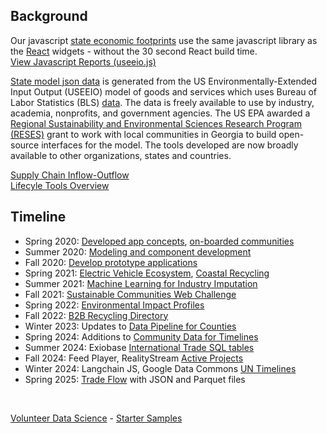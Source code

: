 ## Background
Our javascript [state&nbsp;economic footprints](/profile/footprint/states.html) use the same javascript library as the [React](../../io/charts) widgets - without the 30 second React build time. [View&nbsp;Javascript&nbsp;Reports (useeio.js)](/profile/footprint/)

[State model json data](https://github.com/ModelEarth/useeio-json/tree/main/models/2020) is generated from the US Environmentally-Extended Input Output (USEEIO) model of goods and services which uses Bureau of Labor Statistics (BLS) [data](https://model.earth/data-pipeline/). The data is freely available to use by industry, academia, nonprofits, and government agencies.  <!--In 2019, -->The US EPA awarded a [Regional Sustainability and Environmental Sciences Research Program (RESES)](https://www.epa.gov/research/regional-sustainability-and-environmental-sciences-research-program-reses) grant <!--(Community-driven Application Development Using USEEIO Models) to support EPA and the Georgia Center of Innovation for Energy --> to work with local communities in Georgia to build open-source interfaces for the model. The tools developed are now broadly available to other organizations, states and countries.

[Supply Chain Inflow-Outflow](../../localsite/info/)  
[Lifecyle Tools Overview](../../community/tools/)<!--
[Webinar Video](https://youtu.be/GRJSvyUx0t4) 
and [slide presentation](https://smartcities.ipat.gatech.edu/sites/default/files/Smarter_Together_Webinar_Industry-Comparison-Tools_10-15-2020.pdf) -->

## Timeline

- Spring 2020: [Developed app concepts](../../io/projects/), [on-boarded communities](../../io/communities/)
- Summer 2020: [Modeling and component development](../../localsite/info/)
- Fall 2020: [Develop prototype applications](../../apps/)
- Spring 2021: [Electric Vehicle Ecosystem](../../community/projects/mobility/), [Coastal Recycling](../../apps/coastal/)<!-- Activated Carbon Feedstocks -->
- Summer 2021: [Machine Learning for Industry Imputation](../../localsite/info/data/)
- Fall 2021: [Sustainable Communities Web Challenge](../../community/challenge/)
- Spring 2022: [Environmental Impact Profiles](../../io/template/)
- Fall 2022: [B2B Recycling Directory](../../localsite/map/#show=recyclers&state=GA)
- Winter 2023: Updates to [Data Pipeline for Counties](https://model.earth/data-pipeline/)
- Spring 2024: Additions to [Community Data for Timelines](https://model.earth/community-data/)
- Summer 2024: Exiobase [International Trade SQL tables](https://model.earth/profile/trade/)
- Fall 2024: Feed Player, RealityStream [Active Projects](https://model.earth/projects/)
- Winter 2024: Langchain JS, Google Data Commons [UN Timelines](https://dreamstudio.com/localsite/timeline/)
- Spring 2025: [Trade Flow](../../profile/trade/) with JSON and Parquet files
<br>

[Volunteer Data Science](../../io/projects/) - [Starter Samples](../../localsite/start/)  


<!--
What inspired you to start your project?
Our project, Model.earth, was inspired by the need to address environmental challenges by extending existing industry data with environmental impact indicators to help inspire technology adoption that fits the unique attributes of each community - state, county and zip (territory and postal code). We’ve been motivated by the need for open footprint data on industries and their products to help promote sustainable material management, better built environments, pollution reduction, land and water conservation, and new infrastructure projects focused on biodiversity.

How did you discover DemocracyLab?
We discovered DemocracyLab online while collaborating with other open source developers. DemocracyLab connects tech enthusiasts, data scientists, and front-end developers with projects that drive positive change in society. The ethos of community-driven innovation resonated with our vision for Model.earth.

What motivated you to create a project on the platform?
The active community and collaborative spirit of DemocracyLab motivated us to use the platform as the primary recruiting tool for our coding projects. We saw it as an opportunity to share our work with talented, likeminded programmers interested in contributing their skills to the development of sustainability focused apps.

About your experience with DemocracyLab:
Our experience with DemocracyLab has been enriching and rewarding. The project setup and volunteer recruitment process were seamless thanks to the user-friendly interface and great support in Slack. We’ve recruited a dedicated and growing team of volunteers through the platform who have collectively contributed hundreds of hours to our project.

What was the project setup and volunteer recruitment process like?
The project setup on DemocracyLab was straightforward, allowing us to showcase our initiatives and attract skilled volunteers. The recruitment process involved posting project descriptions that promoted our vision to attract like-minded programmers passionate about thinking globally and acting locally.

How many volunteers have you recruited through the platform, how many hours have they contributed and how did they help your organization?
We’ve recruited over 30 volunteers through DemocracyLab who have collectively contributed over 200 hours to our project. Their efforts have been instrumental in advancing Model.earth by developing new features, analyzing data, and enhancing the platform’s capabilities for comprehensive environmental modeling using a wide range of visualization tools and services, including Apache eCharts, Streamlit Python, OpenAi and the Google Data Commons API.

What other platform features or events by DemocracyLab have you found most helpful?
DemocracyLab’s diverse range of platform features, such as skill-based matching, project management tools, and their community forums in Slack, have been invaluable in fostering collaboration and streamlining project workflows. The coding events and skill-building opportunities offered by DemocracyLab have enriched our volunteers’ experiences and contributed to their growth.

Is there any other example of DemocracyLab’s impact on your project that you want to share with us?
DemocracyLab’s impact on our project goes beyond volunteer recruitment. The platform facilitates meaningful connections, knowledge sharing, and problem-solving within the open source code community. This collaborative ecosystem has enabled us to expand our use of Machine Learning AI via Random Forests and Neural Networks for community forecasting that helps identify “At Risk” communities where innovations can reap the greater returns.

With Model.earth, policymakers, conservationists, and decision-makers can input parameters to predict the consequences of local investments on the environment. Model.earth offers insights into sustainable practices and products that make a difference. Our goal is to foster a better understanding of local business and job opportunity patterns while helping people make informed decisions with the power of AI and robust impact data, Model.earth is emerging as an important part of the decision making toolkit in a world where environmental challenges are solved through collaboration and informed perspectives using hundreds of factors that unfold around us all on a very local level.
-->